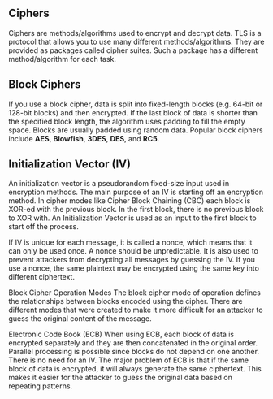 ## Ciphers
Ciphers are methods/algorithms used to encrypt and decrypt data. TLS is a protocol that allows you to use many different methods/algorithms. They are provided as packages called cipher suites. Such a package has a different method/algorithm for each task.

## Block Ciphers
If you use a block cipher, data is split into fixed-length blocks (e.g. 64-bit or 128-bit blocks) and then encrypted. If the last block of data is shorter than the specified block length, the algorithm uses padding to fill the empty space. Blocks are usually padded using random data. Popular block ciphers include **AES**, **Blowfish**, **3DES**, **DES**, and **RC5**.


## Initialization Vector (IV)
An initialization vector is a pseudorandom fixed-size input used in encryption methods. The main purpose of an IV is starting off an encryption method. In cipher modes like Cipher Block Chaining (CBC) each block is XOR-ed with the previous block. In the first block, there is no previous block to XOR with. An Initialization Vector is used as an input to the first block to start off the process.

If IV is unique for each message, it is called a nonce, which means that it can only be used once. A nonce should be unpredictable. It is also used to prevent attackers from decrypting all messages by guessing the IV. If you use a nonce, the same plaintext may be encrypted using the same key into different ciphertext.

Block Cipher Operation Modes
The block cipher mode of operation defines the relationships between blocks encoded using the cipher. There are different modes that were created to make it more difficult for an attacker to guess the original content of the message.

Electronic Code Book (ECB)
When using ECB, each block of data is encrypted separately and they are then concatenated in the original order. Parallel processing is possible since blocks do not depend on one another. There is no need for an IV. The major problem of ECB is that if the same block of data is encrypted, it will always generate the same ciphertext. This makes it easier for the attacker to guess the original data based on repeating patterns.

